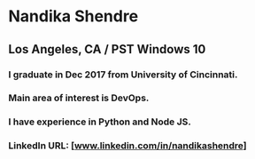 # Nandika Shendre
## Los Angeles, CA / PST Windows 10
### I graduate in Dec 2017 from **University of Cincinnati.**
### Main area of interest is DevOps.
### I have experience in Python and Node JS.


### LinkedIn URL: [www.linkedin.com/in/nandikashendre]

